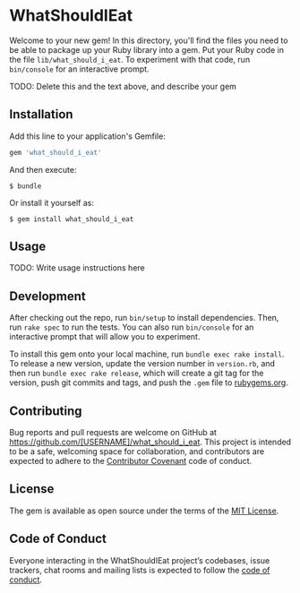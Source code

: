 # WhatShouldIEat

Welcome to your new gem! In this directory, you'll find the files you need to be able to package up your Ruby library into a gem. Put your Ruby code in the file `lib/what_should_i_eat`. To experiment with that code, run `bin/console` for an interactive prompt.

TODO: Delete this and the text above, and describe your gem

## Installation

Add this line to your application's Gemfile:

```ruby
gem 'what_should_i_eat'
```

And then execute:

    $ bundle

Or install it yourself as:

    $ gem install what_should_i_eat

## Usage

TODO: Write usage instructions here

## Development

After checking out the repo, run `bin/setup` to install dependencies. Then, run `rake spec` to run the tests. You can also run `bin/console` for an interactive prompt that will allow you to experiment.

To install this gem onto your local machine, run `bundle exec rake install`. To release a new version, update the version number in `version.rb`, and then run `bundle exec rake release`, which will create a git tag for the version, push git commits and tags, and push the `.gem` file to [rubygems.org](https://rubygems.org).

## Contributing

Bug reports and pull requests are welcome on GitHub at https://github.com/[USERNAME]/what_should_i_eat. This project is intended to be a safe, welcoming space for collaboration, and contributors are expected to adhere to the [Contributor Covenant](http://contributor-covenant.org) code of conduct.

## License

The gem is available as open source under the terms of the [MIT License](https://opensource.org/licenses/MIT).

## Code of Conduct

Everyone interacting in the WhatShouldIEat project’s codebases, issue trackers, chat rooms and mailing lists is expected to follow the [code of conduct](https://github.com/[USERNAME]/what_should_i_eat/blob/master/CODE_OF_CONDUCT.md).
